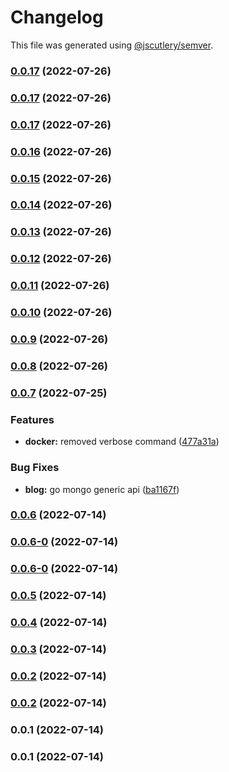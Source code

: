 # Changelog

This file was generated using [@jscutlery/semver](https://github.com/jscutlery/semver).

### [0.0.17](https://github.com/yurikrupnik/nx-go-playground/compare/users-api-0.0.16...users-api-0.0.17) (2022-07-26)

### [0.0.17](https://github.com/yurikrupnik/nx-go-playground/compare/users-api-0.0.16...users-api-0.0.17) (2022-07-26)

### [0.0.17](https://github.com/yurikrupnik/nx-go-playground/compare/users-api-0.0.16...users-api-0.0.17) (2022-07-26)

### [0.0.16](https://github.com/yurikrupnik/nx-go-playground/compare/users-api-0.0.15...users-api-0.0.16) (2022-07-26)

### [0.0.15](https://github.com/yurikrupnik/nx-go-playground/compare/users-api-0.0.14...users-api-0.0.15) (2022-07-26)

### [0.0.14](https://github.com/yurikrupnik/nx-go-playground/compare/users-api-0.0.13...users-api-0.0.14) (2022-07-26)

### [0.0.13](https://github.com/yurikrupnik/nx-go-playground/compare/users-api-0.0.12...users-api-0.0.13) (2022-07-26)

### [0.0.12](https://github.com/yurikrupnik/nx-go-playground/compare/users-api-0.0.11...users-api-0.0.12) (2022-07-26)

### [0.0.11](https://github.com/yurikrupnik/nx-go-playground/compare/users-api-0.0.10...users-api-0.0.11) (2022-07-26)

### [0.0.10](https://github.com/yurikrupnik/nx-go-playground/compare/users-api-0.0.9...users-api-0.0.10) (2022-07-26)

### [0.0.9](https://github.com/yurikrupnik/nx-go-playground/compare/users-api-0.0.8...users-api-0.0.9) (2022-07-26)

### [0.0.8](https://github.com/yurikrupnik/nx-go-playground/compare/users-api-0.0.7...users-api-0.0.8) (2022-07-26)

### [0.0.7](https://github.com/yurikrupnik/nx-go-playground/compare/users-api-0.0.6...users-api-0.0.7) (2022-07-25)


### Features

* **docker:** removed verbose command ([477a31a](https://github.com/yurikrupnik/nx-go-playground/commit/477a31a68ea2527cb62ed0e991c9a12f017f6ef9))


### Bug Fixes

* **blog:** go mongo generic api ([ba1167f](https://github.com/yurikrupnik/nx-go-playground/commit/ba1167f5caade9cabf19ff696122d5f0b727ff1d))

### [0.0.6](https://github.com/yurikrupnik/nx-go-playground/compare/users-api-0.0.6-0...users-api-0.0.6) (2022-07-14)

### [0.0.6-0](https://github.com/yurikrupnik/nx-go-playground/compare/users-api-0.0.5...users-api-0.0.6-0) (2022-07-14)

### [0.0.6-0](https://github.com/yurikrupnik/nx-go-playground/compare/users-api-0.0.5...users-api-0.0.6-0) (2022-07-14)

### [0.0.5](https://github.com/yurikrupnik/nx-go-playground/compare/users-api-0.0.4...users-api-0.0.5) (2022-07-14)

### [0.0.4](https://github.com/yurikrupnik/nx-go-playground/compare/users-api-0.0.3...users-api-0.0.4) (2022-07-14)

### [0.0.3](https://github.com/yurikrupnik/nx-go-playground/compare/users-api-0.0.2...users-api-0.0.3) (2022-07-14)

### [0.0.2](https://github.com/yurikrupnik/nx-go-playground/compare/users-api-0.0.1...users-api-0.0.2) (2022-07-14)

### [0.0.2](https://github.com/yurikrupnik/nx-go-playground/compare/users-api-0.0.1...users-api-0.0.2) (2022-07-14)

### 0.0.1 (2022-07-14)

### 0.0.1 (2022-07-14)

